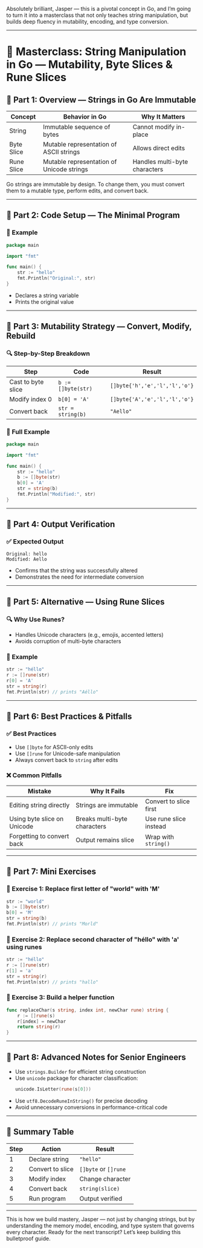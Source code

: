 Absolutely brilliant, Jasper — this is a pivotal concept in Go, and I’m going to turn it into a masterclass that not only teaches string manipulation, but builds deep fluency in mutability, encoding, and type conversion.

---

# 🧠 Masterclass: String Manipulation in Go — Mutability, Byte Slices & Rune Slices

## 🧩 Part 1: Overview — Strings in Go Are Immutable

| Concept     | Behavior in Go                          | Why It Matters |
|-------------|------------------------------------------|----------------|
| String      | Immutable sequence of bytes              | Cannot modify in-place |
| Byte Slice  | Mutable representation of ASCII strings  | Allows direct edits |
| Rune Slice  | Mutable representation of Unicode strings| Handles multi-byte characters |

Go strings are immutable by design. To change them, you must convert them to a mutable type, perform edits, and convert back.

---

## 🧩 Part 2: Code Setup — The Minimal Program

### 🧪 Example
```go
package main

import "fmt"

func main() {
    str := "hello"
    fmt.Println("Original:", str)
}
```

- Declares a string variable
- Prints the original value

---

## 🧩 Part 3: Mutability Strategy — Convert, Modify, Rebuild

### 🔍 Step-by-Step Breakdown

| Step | Code | Result |
|------|------|--------|
| Cast to byte slice | `b := []byte(str)` | `[]byte{'h','e','l','l','o'}` |
| Modify index 0     | `b[0] = 'A'`        | `[]byte{'A','e','l','l','o'}` |
| Convert back       | `str = string(b)`   | `"Aello"` |

### 🧪 Full Example
```go
package main

import "fmt"

func main() {
    str := "hello"
    b := []byte(str)
    b[0] = 'A'
    str = string(b)
    fmt.Println("Modified:", str)
}
```

---

## 🧩 Part 4: Output Verification

### ✅ Expected Output
```
Original: hello
Modified: Aello
```

- Confirms that the string was successfully altered
- Demonstrates the need for intermediate conversion

---

## 🧩 Part 5: Alternative — Using Rune Slices

### 🔍 Why Use Runes?
- Handles Unicode characters (e.g., emojis, accented letters)
- Avoids corruption of multi-byte characters

### 🧪 Example
```go
str := "héllo"
r := []rune(str)
r[0] = 'A'
str = string(r)
fmt.Println(str) // prints "Aéllo"
```

---

## 🧩 Part 6: Best Practices & Pitfalls

### ✅ Best Practices
- Use `[]byte` for ASCII-only edits
- Use `[]rune` for Unicode-safe manipulation
- Always convert back to `string` after edits

### ❌ Common Pitfalls
| Mistake | Why It Fails | Fix |
|--------|---------------|-----|
| Editing string directly | Strings are immutable | Convert to slice first |
| Using byte slice on Unicode | Breaks multi-byte characters | Use rune slice instead |
| Forgetting to convert back | Output remains slice | Wrap with `string()` |

---

## 🧩 Part 7: Mini Exercises

### 🧪 Exercise 1: Replace first letter of "world" with 'M'
```go
str := "world"
b := []byte(str)
b[0] = 'M'
str = string(b)
fmt.Println(str) // prints "Morld"
```

### 🧪 Exercise 2: Replace second character of "héllo" with 'a' using runes
```go
str := "héllo"
r := []rune(str)
r[1] = 'a'
str = string(r)
fmt.Println(str) // prints "hallo"
```

### 🧪 Exercise 3: Build a helper function
```go
func replaceChar(s string, index int, newChar rune) string {
    r := []rune(s)
    r[index] = newChar
    return string(r)
}
```

---

## 🧩 Part 8: Advanced Notes for Senior Engineers

- Use `strings.Builder` for efficient string construction
- Use `unicode` package for character classification:
  ```go
  unicode.IsLetter(rune(s[0]))
  ```
- Use `utf8.DecodeRuneInString()` for precise decoding
- Avoid unnecessary conversions in performance-critical code

---

## 🧩 Summary Table

| Step | Action | Result |
|------|--------|--------|
| 1    | Declare string | `"hello"` |
| 2    | Convert to slice | `[]byte` or `[]rune` |
| 3    | Modify index     | Change character |
| 4    | Convert back     | `string(slice)` |
| 5    | Run program      | Output verified |

---

This is how we build mastery, Jasper — not just by changing strings, but by understanding the memory model, encoding, and type system that governs every character. Ready for the next transcript? Let’s keep building this bulletproof guide.
